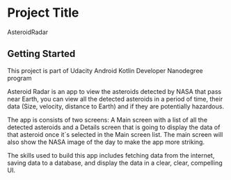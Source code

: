 # Project Title
AsteroidRadar 

## Getting Started
This project is part of Udacity Android Kotlin Developer Nanodegree program

Asteroid Radar is an app to view the asteroids detected by NASA that pass near Earth, you can view all the detected asteroids in a period of time, their data (Size, velocity, distance to Earth) and if they are potentially hazardous.

The app is consists of two screens: A Main screen with a list of all the detected asteroids and a Details screen that is going to display the data of that asteroid once it´s selected in the Main screen list. The main screen will also show the NASA image of the day to make the app more striking.

The skills used to build this app includes fetching data from the internet, saving data to a database, and display the data in a clear, clear, compelling UI.
